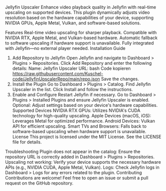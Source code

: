 Jellyfin Upscaler
Enhance video playback quality in Jellyfin with real-time upscaling on supported devices.
This plugin dynamically adjusts video resolution based on the hardware capabilities of your device, supporting NVIDIA GPUs, Apple Metal, Vulkan, and software-based solutions.

Features
Real-time video upscaling for sharper playback.
Compatible with NVIDIA RTX, Apple Metal, and Vulkan-based hardware.
Automatic fallback to software upscaling if hardware support is unavailable.
Fully integrated with Jellyfin—no external player needed.
Installation Guide
1. Add Repository to Jellyfin
Open Jellyfin and navigate to Dashboard > Plugins > Repositories.
Click Add Repository and enter the following details:
Name: Jellyfin Upscaler
URL:
bash
Code kopieren
https://raw.githubusercontent.com/Kuschel-code/JellyfinUpscalerRepo/main/repo.json
Save the changes.
2. Install the Plugin
Go to Dashboard > Plugins > Catalog.
Find Jellyfin Upscaler in the list.
Click Install and follow the instructions.
3. Enable and Configure
Restart Jellyfin if necessary.
Go to Dashboard > Plugins > Installed Plugins and ensure Jellyfin Upscaler is enabled.
Optional: Adjust settings based on your device's hardware capabilities.
Supported Devices
NVIDIA RTX GPUs: Utilizes NVIDIA's CUDA technology for high-quality upscaling.
Apple Devices (macOS, iOS): Leverages Metal for optimized performance.
Android Devices: Vulkan API for efficient upscaling.
Smart TVs and Browsers: Falls back to software-based upscaling when hardware support is unavailable.
License
This project is licensed under the MIT License. See the LICENSE file for details.

Troubleshooting
Plugin does not appear in the catalog:
Ensure the repository URL is correctly added in Dashboard > Plugins > Repositories.
Upscaling not working:
Verify your device supports the necessary hardware APIs (e.g., NVIDIA CUDA, Apple Metal, Vulkan).
Logs:
Check Jellyfin logs in Dashboard > Logs for any errors related to the plugin.
Contributing
Contributions are welcome! Feel free to open an issue or submit a pull request on the GitHub repository.

